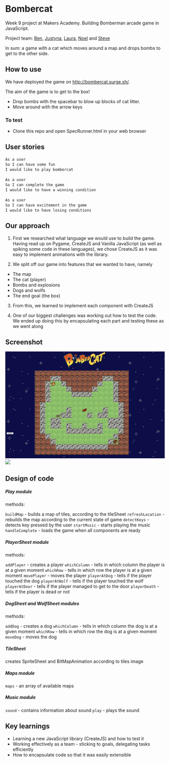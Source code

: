 # Bombercat

Week 9 project at Makers Academy. Building Bomberman arcade game in JavaScript.

Project team: [Ben](https://github.com/BenChallenor), [Justyna](https://github.com/Kotauror), [Laura](www.github.com/lwkchan), [Noel](https://github.com/noel1uk) and [Steve](https://github.com/stilley85)

In sum: a game with a cat which moves around a map and drops bombs to get to the other side.

## How to use

We have deployed the game on http://bombercat.surge.sh/.

The aim of the game is to get to the box!
* Drop bombs with the spacebar to blow up blocks of cat litter.
* Move around with the arrow keys

### To test

* Clone this repo and open SpecRunner.html in your web browser

## User stories

```
As a user
So I can have some fun
I would like to play bombercat

As a user
So I can complete the game
I would like to have a winning condition

As a user
So I can have excitement in the game
I would like to have losing conditions
```

## Our approach

1. First we researched what language we would use to build the game. Having read up on Pygame, CreateJS and Vanilla JavaScript (as well as spiking some code in these languages), we chose CreateJS as it was easy to implement animations with the library.

2. We split off our game into features that we wanted to have, namely
* The map
* The cat (player)
* Bombs and explosions
* Dogs and wolfs
* The end goal (the box)

3. From this, we learned to implement each component with CreateJS

4. One of our biggest challenges was working out how to test the code. We ended up doing this by encapsulating each part and testing these as we went along

## Screenshot

<img src="images/screenshot.jpg" width="600px">

<img src="images/game-over-screenshot.png" width="600px">

## Design of code  

##### Play module
methods:

`buildMap` - builds a map of tiles, according to the tileSheet
`refreshLocation` - rebuilds the map according to the current state of game
`detectKeys` - detects key pressed by the user
`startMusic` - starts playing the music
`handleComplete` - loads the game when all components are ready

##### PlayerSheet module
methods:

`addPlayer` - creates a player
`whichColumn` - tells in which column the player is at a given moment
`whichRow` - tells in which row the player is at a given moment
`movePlayer` - moves the player
`playerAtDog` - tells if the player touched the dog
`playerAtWolf` - tells if the player touched the wolf
`playerAtDoor` - tells if the player managed to get to the door
`playerDeath` - tells if the player is dead or not

##### DogSheet and WolfSheet modules
methods:

`addDog` - creates a dog
`whichColumn` - tells in which column the dog is at a given moment
`whichRow` - tells in which row the dog is at a given moment
`moveDog` - moves the dog

##### TileSheet

creates SpriteSheet and BitMapAnimation according to tiles image

##### Maps module

`maps` - an array of available maps

##### Music module

`sound` - contains information about sound
`play` - plays the sound

## Key learnings

* Learning a new JavaScript library (CreateJS) and how to test it
* Working effectively as a team - sticking to goals, delegating tasks efficiently
* How to encapsulate code so that it was easily extensible
